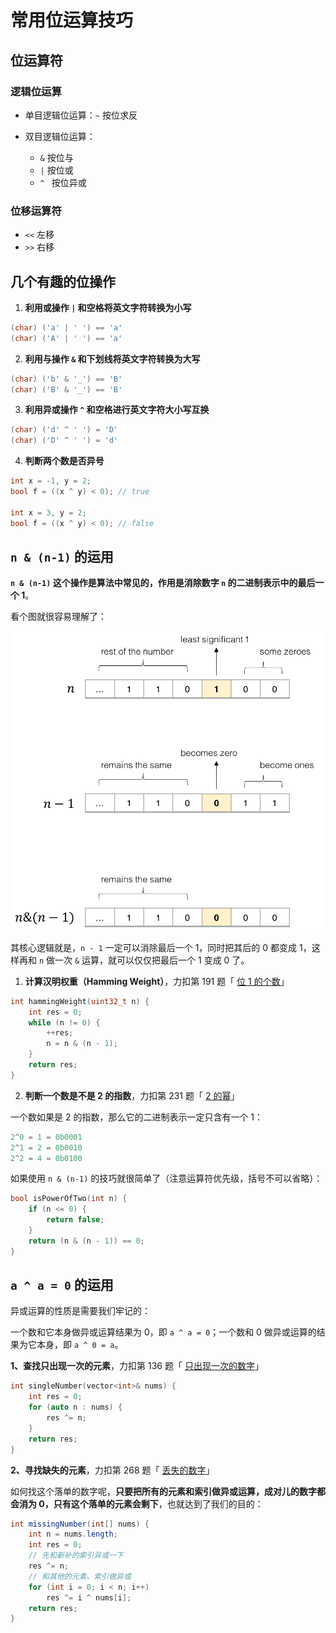 # 常用位运算技巧

## 位运算符

### 逻辑位运算

- 单目逻辑位运算：`~` 按位求反

- 双目逻辑位运算：
    - `&` 按位与
    -  `|` 按位或
    - `^ ` 按位异或

### 位移运算符

- `<<`  左移
- `>>` 右移

## 几个有趣的位操作

1. **利用或操作 `|` 和空格将英文字符转换为小写**

```c++
(char) ('a' | ' ') == 'a'
(char) ('A' | ' ') == 'a'
```

2. **利用与操作 `&` 和下划线将英文字符转换为大写**

```c++
(char) ('b' & '_') == 'B'
(char) ('B' & '_') == 'B'
```

3. **利用异或操作 `^` 和空格进行英文字符大小写互换**

```c++
(char) ('d' ^ ' ') = 'D'
(char) ('D' ^ ' ') = 'd'
```

4. **判断两个数是否异号**

```c++
int x = -1, y = 2;
bool f = ((x ^ y) < 0); // true

int x = 3, y = 2;
bool f = ((x ^ y) < 0); // false
```

## `n & (n-1)` 的运用

**`n & (n-1)` 这个操作是算法中常见的，作用是消除数字 `n` 的二进制表示中的最后一个 1**。

看个图就很容易理解了：

<div align="center">
    <img src="images/bit.png" width=500>
</div>

其核心逻辑就是，`n - 1` 一定可以消除最后一个 1，同时把其后的 0 都变成 1，这样再和 `n` 做一次 `&` 运算，就可以仅仅把最后一个 1 变成 0 了。

1. **计算汉明权重（Hamming Weight）**，力扣第 191 题「 [位 1 的个数](https://leetcode.cn/problems/number-of-1-bits/)」

```c++
int hammingWeight(uint32_t n) {
    int res = 0;
    while (n != 0) {
        ++res;
        n = n & (n - 1);
    }
    return res;
}
```

2. **判断一个数是不是 2 的指数**，力扣第 231 题「 [2 的幂](https://leetcode.cn/problems/power-of-two/)」

一个数如果是 2 的指数，那么它的二进制表示一定只含有一个 1：

```c++
2^0 = 1 = 0b0001
2^1 = 2 = 0b0010
2^2 = 4 = 0b0100
```

如果使用 `n & (n-1)` 的技巧就很简单了（注意运算符优先级，括号不可以省略）：

```c++
bool isPowerOfTwo(int n) {
    if (n <= 0) {
        return false;
    }
    return (n & (n - 1)) == 0;
}
```

## `a ^ a = 0` 的运用

异或运算的性质是需要我们牢记的：

一个数和它本身做异或运算结果为 0，即 `a ^ a = 0`；一个数和 0 做异或运算的结果为它本身，即 `a ^ 0 = a`。

**1、查找只出现一次的元素**，力扣第 136 题「 [只出现一次的数字](https://leetcode.cn/problems/single-number/)」

```c++
int singleNumber(vector<int>& nums) {
    int res = 0;
    for (auto n : nums) {
    	res ^= n;
    }
    return res;
}
```

**2、寻找缺失的元素**，力扣第 268 题「 [丢失的数字](https://leetcode.cn/problems/missing-number/)」

如何找这个落单的数字呢，**只要把所有的元素和索引做异或运算，成对儿的数字都会消为 0，只有这个落单的元素会剩下**，也就达到了我们的目的：

```java
int missingNumber(int[] nums) {
    int n = nums.length;
    int res = 0;
    // 先和新补的索引异或一下
    res ^= n;
    // 和其他的元素、索引做异或
    for (int i = 0; i < n; i++)
        res ^= i ^ nums[i];
    return res;
}
```

